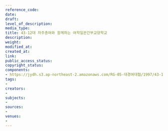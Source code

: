 ```yaml
---
reference_code: 
date: 
draft: 
level_of_description: 
media_type: 
title: 43-12대 자주총여와 함께하는 여학일꾼간부교양학교
description: 
weight: 
modified_at: 
created_at: 
link: 
public_access_status: 
copyright_status: 
components:
- https://jydh.s3.ap-northeast-2.amazonaws.com/RG-05-대경여대협/1997/43-12대+자주총여와+함께하는+여학일꾼간부교양학교.pdf
tags:
- 
creators:
- 
subjects:
- 
sources:
- 
venues:
- 
---
```

